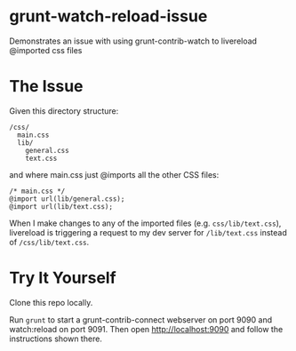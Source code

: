 # grunt-watch-reload-issue
Demonstrates an issue with using grunt-contrib-watch to livereload @imported css files

# The Issue

Given this directory structure:

```
/css/
  main.css
  lib/
    general.css
    text.css
```

and where main.css just @imports all the other CSS files:

```
/* main.css */
@import url(lib/general.css);
@import url(lib/text.css);
```

When I make changes to any of the imported files (e.g. `css/lib/text.css`), livereload is triggering a request to my dev server for `/lib/text.css` instead of `/css/lib/text.css`.

# Try It Yourself

Clone this repo locally. 

Run `grunt` to start a grunt-contrib-connect webserver on port 9090 and watch:reload on port 9091. Then open [http://localhost:9090](http://localhost:9090) and follow the instructions shown there.
